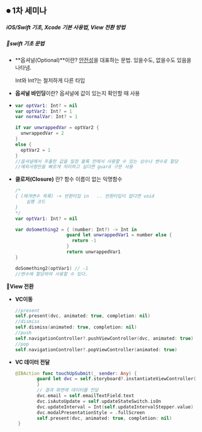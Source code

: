 ## ⏺ 1차 세미나

##### **iOS/Swift 기초, Xcode 기본 사용법, View 전환 방법**



##### **📍swift 기초 문법**

- **옵셔널(Optional)**이란? <u>안전성</u>을 대표하는 문법. 있을수도, 없을수도 있음을 나타냄.

  Int와 Int?는 철저하게 다른 타입 

- **옵셔널 바인딩**이란? 옵셔널에 값이 있는지 확인할 때 사용 

- ```swift
  var optVar1: Int? = nil
  var optVar2: Int? = 1
  var normalVar: Int? = 1
  
  if var unwrappedVar = optVar2 {
    unwrappedVar = 2
  }
  else {
    optVar2 = 1
  }
  //옵셔널에서 추출한 값을 일정 블록 안에서 사용할 수 있는 상수나 변수로 할당
  //예외사항만을 빠르게 처리하고 싶다면 guard 구문 사용
  ```

  

- **클로저(Closure)** 란? 함수 이름이 없는 익명함수

  ```swift
  /*
  { (매개변수 목록) -> 반환타입 in   .. 반환타입이 없다면 void
      실행 코드
  }
  */
  var optVar1: Int? = nil
  
  var doSomething2 = { (number: Int?) -> Int in
                     guard let unwrappedVar1 = number else {
                       return -1
                     }
                     return unwrappedVar1
  }
  
  doSomething2(optVar1) // -1
  //변수에 할당하여 사용할 수 있다.
  ```



**📍View 전환**

- **VC이동**

  ```swift
  //present
  self.present(dvc, animated: true, completion: nil)
  //dismiss
  self.dismiss(animated: true, completion: nil)
  //push
  self.navigationController?.pushViewController(dvc, animated: true)
  //pop
  self.navigationController?.popViewController(animated: true)
  ```

- **VC 데이터 전달**

  ```swift
  @IBAction func touchUpSubmit(_ sender: Any) {
          guard let dvc = self.storyboard?.instantiateViewController(identifier: "ResultViewController") as? ResultViewController else { return
          }
          // 결과 화면에 데이터를 전달
          dvc.email = self.emailTextField.text
          dvc.isAutoUpdate = self.updateStateSwitch.isOn
          dvc.updateInterval = Int(self.updateIntervalStepper.value)
          dvc.modalPresentationStyle = .fullScreen
          self.present(dvc, animated: true, completion: nil)
   }
  ```

  